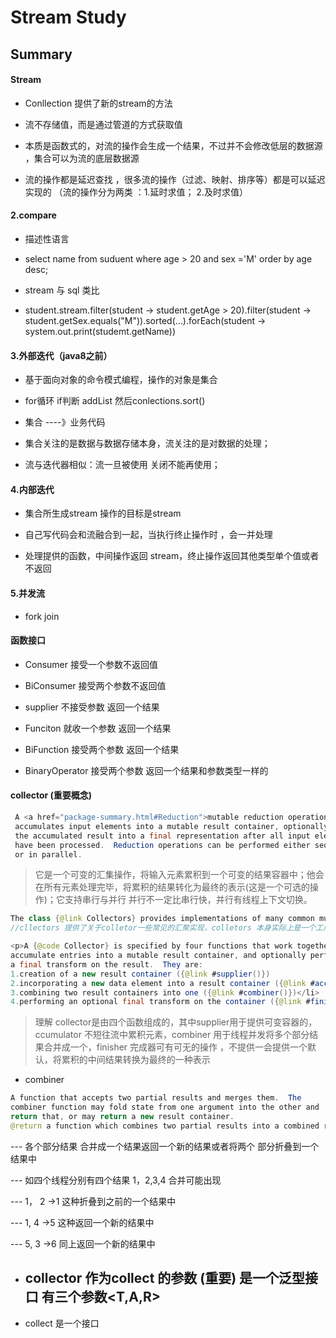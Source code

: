 # Stream Study

## Summary

#### Stream

- Conllection 提供了新的stream的方法

- 流不存储值，而是通过管道的方式获取值

- 本质是函数式的，对流的操作会生成一个结果，不过并不会修改低层的数据源 ，集合可以为流的底层数据源 

- 流的操作都是延迟查找  ，很多流的操作（过滤、映射、排序等）都是可以延迟实现的 （流的操作分为两类 ：1.延时求值； 2.及时求值）

####  2.compare

- 描述性语言

- select name from  suduent  where age > 20 and  sex ='M' order by age desc;

- stream 与 sql 类比

- student.stream.filter(student -> student.getAge > 20).filter(student ->     student.getSex.equals("M")).sorted(...).forEach(student -> system.out.print(studemt.getName))

#### 3.外部迭代（java8之前）
- 基于面向对象的命令模式编程，操作的对象是集合

- for循环 if判断   addList 然后conlections.sort() 

- 集合 ----》业务代码

- 集合关注的是数据与数据存储本身，流关注的是对数据的处理；

- 流与迭代器相似：流一旦被使用 关闭不能再使用；

#### 4.内部迭代
- 集合所生成stream 操作的目标是stream 

- 自己写代码会和流融合到一起，当执行终止操作时 ，会一并处理

- 处理提供的函数，中间操作返回 stream，终止操作返回其他类型单个值或者不返回

#### 5.并发流
- fork join 


####  函数接口

- Consumer 接受一个参数不返回值

- BiConsumer 接受两个参数不返回值

- supplier  不接受参数 返回一个结果

- Funciton  就收一个参数 返回一个结果

- BiFunction  接受两个参数 返回一个结果

- BinaryOperator 接受两个参数 返回一个结果和参数类型一样的

#### collector 	(重要概念)
```java
 A <a href="package-summary.html#Reduction">mutable reduction operation</a> that
 accumulates input elements into a mutable result container, optionally transforming
 the accumulated result into a final representation after all input elements
 have been processed.  Reduction operations can be performed either sequentially
 or in parallel.
```
> 它是一个可变的汇集操作，将输入元素累积到一个可变的结果容器中；他会在所有元素处理完毕，将累积的结果转化为最终的表示(这是一个可选的操作)；它支持串行与并行
并行不一定比串行快，并行有线程上下文切换。

```java
The class {@link Collectors} provides implementations of many common mutable reductions.
//cllectors 提供了关于colletor一些常见的汇聚实现，colletors 本身实际上是一个工厂
```

```java
<p>A {@code Collector} is specified by four functions that work together to
accumulate entries into a mutable result container, and optionally perform
a final transform on the result.  They are: 
1.creation of a new result container ({@link #supplier()})
2.incorporating a new data element into a result container ({@link #accumulator()})
3.combining two result containers into one ({@link #combiner()})</li>
4.performing an optional final transform on the container ({@link #finisher()})
```
> 理解 collector是由四个函数组成的，其中supplier用于提供可变容器的，ccumulator 不短往流中累积元素，combiner 用于线程并发将多个部分结果合并成一个，finisher 完成器可有可无的操作 ，不提供一会提供一个默认，将累积的中间结果转换为最终的一种表示

- combiner

```java 
A function that accepts two partial results and merges them.  The
combiner function may fold state from one argument into the other and
return that, or may return a new result container.
@return a function which combines two partial results into a combined result
```
--- 各个部分结果 合并成一个结果返回一个新的结果或者将两个 部分折叠到一个结果中

---  如四个线程分别有四个结果 1，2,3,4  合并可能出现

---  1， 2 ->1  这种折叠到之前的一个结果中

---  1, 4 ->5  这种返回一个新的结果中

---  5, 3 ->6  同上返回一个新的结果中


- collector 作为collect 的参数 (重要) 是一个泛型接口 有三个参数<T,A,R>
	-- 

- collect  是一个接口











